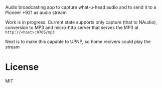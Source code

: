 Audio broadcasting app to capture what-u-head audio and 
to send it to a Pioneer *921 as audio stream

Work is in progress. Current state supports only capture (that to NAudio),
conversion to MP3 and micro-http server that serves the MP3 at `http://<host>:9765/mp3`

Next is to make this capable to UPNP, so home recivers could play the stream

License
=======
MIT

